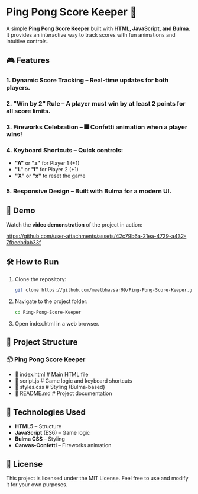 # Ping Pong Score Keeper 🏓

A simple **Ping Pong Score Keeper** built with **HTML, JavaScript, and Bulma**. It provides an interactive way to track scores with fun animations and intuitive controls.

## 🎮 Features
### 1. **Dynamic Score Tracking** – Real-time updates for both players.  
### 2. **"Win by 2" Rule** – A player must win by at least 2 points for all score limits.  
### 3. **Fireworks Celebration** – 🎆 Confetti animation when a player wins!  
### 4. **Keyboard Shortcuts** – Quick controls:  
   -  **"A"** or **"a"** for Player 1 (+1)  
   -  **"L"** or **"l"** for Player 2 (+1)  
   -  **"X"** or **"x"** to reset the game  
### 5. **Responsive Design** – Built with **Bulma** for a modern UI.  

## 🎥 Demo
Watch the **video demonstration** of the project in action:

https://github.com/user-attachments/assets/42c79b6a-21ea-4729-a432-7fbeebdab33f





## 🛠️ How to Run
1. Clone the repository:
   ```bash
   git clone https://github.com/meetbhavsar99/Ping-Pong-Score-Keeper.git
   ```

2. Navigate to the project folder:
   ```bash
   cd Ping-Pong-Score-Keeper
   ```
   
3. Open index.html in a web browser.
   
## 📂 Project Structure
### 📦 Ping Pong Score Keeper
-  📄 index.html       # Main HTML file
-  📄 script.js        # Game logic and keyboard shortcuts 
-  📄 styles.css       # Styling (Bulma-based)
-  📄 README.md        # Project documentation


## 🚀 Technologies Used
- **HTML5** – Structure
- **JavaScript** (ES6) – Game logic
- **Bulma CSS** – Styling
- **Canvas-Confetti** – Fireworks animation

## 📜 License
This project is licensed under the MIT License. Feel free to use and modify it for your own purposes.

